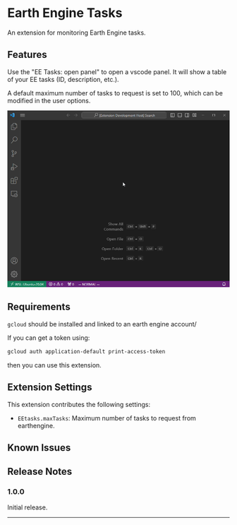 # Earth Engine Tasks

An extension for monitoring Earth Engine tasks. 

## Features

Use the "EE Tasks: open panel" to open a vscode panel. It will show a table of your EE tasks (ID, description, etc.).

A default maximum number of tasks to request is set to 100, which can be modified in the user options. 

![eetasks-readme](eetasks-readme.gif)

## Requirements

`gcloud` should be installed and linked to an earth engine account/

If you can get a token using:

```bash
gcloud auth application-default print-access-token
```

then you can use this extension. 

## Extension Settings


This extension contributes the following settings:

* `EEtasks.maxTasks`: Maximum number of tasks to request from earthengine.

## Known Issues

## Release Notes

### 1.0.0

Initial release. 

---